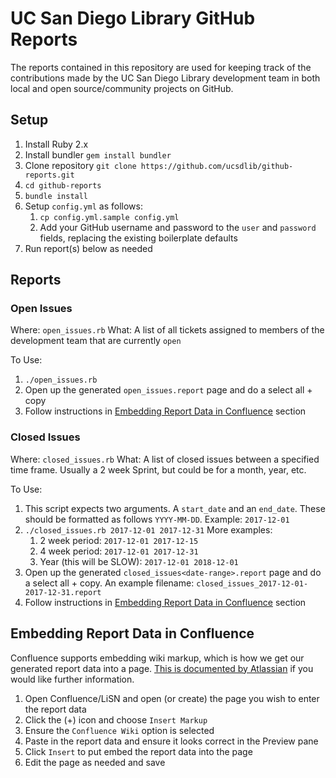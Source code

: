 # UC San Diego Library GitHub Reports #

The reports contained in this repository are used for keeping track of the
contributions made by the UC San Diego Library development team in both local
and open source/community projects on GitHub.

## Setup ##
1. Install Ruby 2.x
2. Install bundler `gem install bundler`
3. Clone repository `git clone https://github.com/ucsdlib/github-reports.git`
4. `cd github-reports`
5. `bundle install`
6. Setup `config.yml` as follows:
    1. `cp config.yml.sample config.yml`
    1. Add your GitHub username and password to the `user` and `password` fields,
  replacing the existing boilerplate defaults
7. Run report(s) below as needed

## Reports ##

### Open Issues
Where: `open_issues.rb`
What: A list of all tickets assigned to members of the development team that are
currently `open`

To Use:
1. `./open_issues.rb`
2. Open up the generated `open_issues.report` page and do a select all +
   copy
3. Follow instructions in [Embedding Report Data in
   Confluence](#embedding-report-data-in-confluence) section

### Closed Issues
Where: `closed_issues.rb`
What: A list of closed issues between a specified time frame. Usually a 2 week
Sprint, but could be for a month, year, etc.

To Use:
1. This script expects two arguments. A `start_date` and an `end_date`. These
   should be formatted as follows `YYYY-MM-DD`. Example: `2017-12-01`
1. `./closed_issues.rb 2017-12-01 2017-12-31`
More examples:
    1. 2 week period: `2017-12-01 2017-12-15`
    1. 4 week period: `2017-12-01 2017-12-31`
    1. Year (this will be SLOW): `2017-12-01 2018-12-01`
1. Open up the generated `closed_issues<date-range>.report` page and do a select all +
   copy. An example filename: `closed_issues_2017-12-01-2017-12-31.report`
1. Follow instructions in [Embedding Report Data in
   Confluence](#embedding-report-data-in-confluence) section


## Embedding Report Data in Confluence ##
Confluence supports embedding wiki markup, which is how we get our generated
report data into a page. [This is documented by Atlassian][markup] if you would like
further information.

1. Open Confluence/LiSN and open (or create) the page you wish to enter the
   report data
2. Click the (+) icon and choose `Insert Markup`
3. Ensure the `Confluence Wiki` option is selected
4. Paste in the report data and ensure it looks correct in the Preview pane
5. Click `Insert` to put embed the report data into the page
6. Edit the page as needed and save

[markup]:https://confluence.atlassian.com/doc/confluence-wiki-markup-251003035.html#ConfluenceWikiMarkup-Tables
